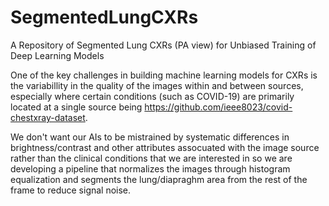 # SegmentedLungCXRs
A Repository of Segmented Lung CXRs (PA view) for Unbiased Training of Deep Learning Models

One of the key challenges in building machine learning models for CXRs is the variabillity in the quality of the images within and between sources, especially where certain conditions (such as COVID-19) are primarily located at a single source being https://github.com/ieee8023/covid-chestxray-dataset.  

We don't want our AIs to be mistrained by systematic differences in brightness/contrast and other attributes assocuated with the image source rather than the clinical conditions that we are interested in so we are developing a pipeline that normalizes the images through histogram equalization and segments the lung/diapraghm area from the rest of the frame to reduce signal noise.
